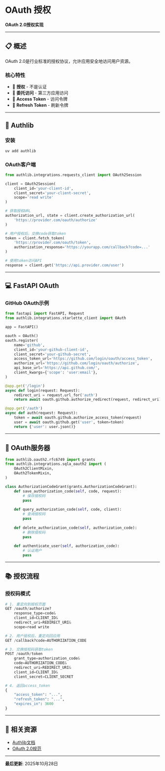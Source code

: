 # OAuth 授权

**OAuth 2.0授权实现**

---

## 📋 概述

OAuth 2.0是行业标准的授权协议，允许应用安全地访问用户资源。

### 核心特性

- 🔐 **授权** - 不是认证
- 🎯 **委托访问** - 第三方应用访问
- 🔑 **Access Token** - 访问令牌
- 🔄 **Refresh Token** - 刷新令牌

---

## 🚀 Authlib

### 安装

```bash
uv add authlib
```

### OAuth客户端

```python
from authlib.integrations.requests_client import OAuth2Session

client = OAuth2Session(
    client_id='your-client-id',
    client_secret='your-client-secret',
    scope='read write'
)

# 获取授权URL
authorization_url, state = client.create_authorization_url(
    'https://provider.com/oauth/authorize'
)

# 用户授权后，交换code获取token
token = client.fetch_token(
    'https://provider.com/oauth/token',
    authorization_response='https://yourapp.com/callback?code=...'
)

# 使用token访问API
response = client.get('https://api.provider.com/user')
```

---

## 💻 FastAPI OAuth

### GitHub OAuth示例

```python
from fastapi import FastAPI, Request
from authlib.integrations.starlette_client import OAuth

app = FastAPI()

oauth = OAuth()
oauth.register(
    name='github',
    client_id='your-github-client-id',
    client_secret='your-github-secret',
    access_token_url='https://github.com/login/oauth/access_token',
    authorize_url='https://github.com/login/oauth/authorize',
    api_base_url='https://api.github.com/',
    client_kwargs={'scope': 'user:email'},
)

@app.get('/login')
async def login(request: Request):
    redirect_uri = request.url_for('auth')
    return await oauth.github.authorize_redirect(request, redirect_uri)

@app.get('/auth')
async def auth(request: Request):
    token = await oauth.github.authorize_access_token(request)
    user = await oauth.github.get('user', token=token)
    return {'user': user.json()}
```

---

## 🔐 OAuth服务器

```python
from authlib.oauth2.rfc6749 import grants
from authlib.integrations.sqla_oauth2 import (
    OAuth2ClientMixin,
    OAuth2TokenMixin,
)

class AuthorizationCodeGrant(grants.AuthorizationCodeGrant):
    def save_authorization_code(self, code, request):
        # 保存授权码
        pass
    
    def query_authorization_code(self, code, client):
        # 查询授权码
        pass
    
    def delete_authorization_code(self, authorization_code):
        # 删除授权码
        pass
    
    def authenticate_user(self, authorization_code):
        # 认证用户
        pass
```

---

## 📚 授权流程

### 授权码模式

```python
# 1. 重定向到授权页面
GET /oauth/authorize?
    response_type=code&
    client_id=CLIENT_ID&
    redirect_uri=REDIRECT_URI&
    scope=read write

# 2. 用户授权后，重定向回应用
GET /callback?code=AUTHORIZATION_CODE

# 3. 交换授权码获取token
POST /oauth/token
    grant_type=authorization_code&
    code=AUTHORIZATION_CODE&
    redirect_uri=REDIRECT_URI&
    client_id=CLIENT_ID&
    client_secret=CLIENT_SECRET

# 4. 返回access_token
{
    "access_token": "...",
    "refresh_token": "...",
    "expires_in": 3600
}
```

---

## 🔗 相关资源

- [Authlib文档](https://docs.authlib.org/)
- [OAuth 2.0规范](https://oauth.net/2/)

---

**最后更新**: 2025年10月28日

